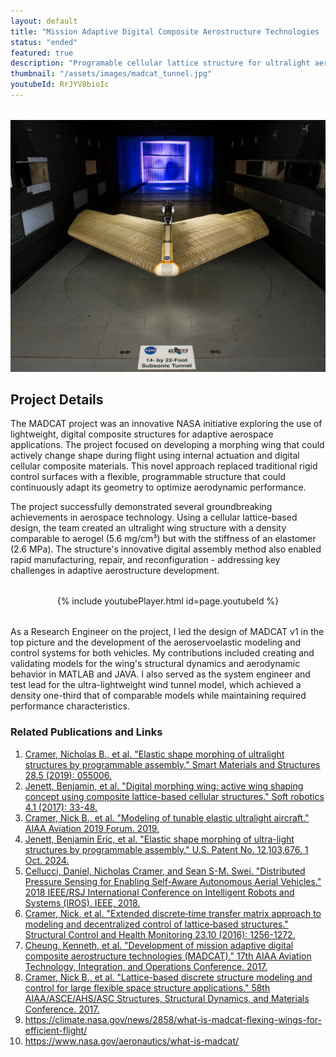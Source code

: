 ```yaml
---
layout: default
title: "Mission Adaptive Digital Composite Aerostructure Technologies (MADCAT)"
status: "ended"
featured: true
description: "Programable cellular lattice structure for ultralight aeroelastic structures"
thumbnail: "/assets/images/madcat_tunnel.jpg"
youtubeId: RrJYV8bioIc
---
```

<div style="text-align: center; margin: 2rem 0;">
    <img src="/assets/images/madcat_tunnel.jpg" alt="MADCAT" title="MADCAT v1" style="max-width: 100%; height: auto; display: block; margin: 0 auto;">
</div>

## Project Details

The MADCAT project was an innovative NASA initiative exploring the use of lightweight, digital composite structures for adaptive aerospace applications. The project focused on developing a morphing wing that could actively change shape during flight using internal actuation and digital cellular composite materials. This novel approach replaced traditional rigid control surfaces with a flexible, programmable structure that could continuously adapt its geometry to optimize aerodynamic performance.

The project successfully demonstrated several groundbreaking achievements in aerospace technology. Using a cellular lattice-based design, the team created an ultralight wing structure with a density comparable to aerogel (5.6 mg/cm³) but with the stiffness of an elastomer (2.6 MPa). The structure's innovative digital assembly method also enabled rapid manufacturing, repair, and reconfiguration - addressing key challenges in adaptive aerostructure development.

<div style="text-align: center; margin: 2rem 0;">
    {% include youtubePlayer.html id=page.youtubeId %}
</div>

As a Research Engineer on the project, I led the design of MADCAT v1 in the top picture and the development of the aeroservoelastic modeling and control systems for both vehicles. My contributions included creating and validating models for the wing's structural dynamics and aerodynamic behavior in MATLAB and JAVA. I also served as the system engineer and test lead for the ultra-lightweight wind tunnel model, which achieved a density one-third that of comparable models while maintaining required performance characteristics.

### Related Publications and Links
1. [Cramer, Nicholas B., et al. "Elastic shape morphing of ultralight structures by programmable assembly." Smart Materials and Structures 28.5 (2019): 055006.](https://pmc.ncbi.nlm.nih.gov/articles/PMC7816774/pdf/nihms-1536034.pdf)
2. [Jenett, Benjamin, et al. "Digital morphing wing: active wing shaping concept using composite lattice-based cellular structures." Soft robotics 4.1 (2017): 33-48.](https://www.liebertpub.com/doi/pdf/10.1089/soro.2016.0032?src=recsys)
3. [Cramer, Nick B., et al. "Modeling of tunable elastic ultralight aircraft." AIAA Aviation 2019 Forum. 2019.](https://ntrs.nasa.gov/api/citations/20190030305/downloads/20190030305.pdf)
4. [Jenett, Benjamin Eric, et al. "Elastic shape morphing of ultra-light structures by programmable assembly." U.S. Patent No. 12,103,676. 1 Oct. 2024.](https://patentimages.storage.googleapis.com/f9/3b/5c/66e90365b6a2d7/US12103676.pdf)
5. [Cellucci, Daniel, Nicholas Cramer, and Sean S-M. Swei. "Distributed Pressure Sensing for Enabling Self-Aware Autonomous Aerial Vehicles." 2018 IEEE/RSJ International Conference on Intelligent Robots and Systems (IROS). IEEE, 2018.](https://ieeexplore.ieee.org/iel7/8574473/8593358/08593664.pdf?casa_token=hrtoDCMEHdMAAAAA:Xy1WoZENoe9dHk_-VlVrH_VJLpAhsJSpnouZ2os2796_T0cGRWd0xsUW66Do6-6pHypLKNYIRYuZsg)
6. [Cramer, Nick, et al. "Extended discrete‐time transfer matrix approach to modeling and decentralized control of lattice‐based structures." Structural Control and Health Monitoring 23.10 (2016): 1256-1272.](https://onlinelibrary.wiley.com/doi/abs/10.1002/stc.1837)
7. [Cheung, Kenneth, et al. "Development of mission adaptive digital composite aerostructure technologies (MADCAT)." 17th AIAA Aviation Technology, Integration, and Operations Conference. 2017.](https://ntrs.nasa.gov/api/citations/20170006192/downloads/20170006192.pdf)
8. [Cramer, Nick B., et al. "Lattice-based discrete structure modeling and control for large flexible space structure applications." 58th AIAA/ASCE/AHS/ASC Structures, Structural Dynamics, and Materials Conference. 2017.](https://arc.aiaa.org/doi/abs/10.2514/6.2017-1981)
9. https://climate.nasa.gov/news/2858/what-is-madcat-flexing-wings-for-efficient-flight/
10. https://www.nasa.gov/aeronautics/what-is-madcat/